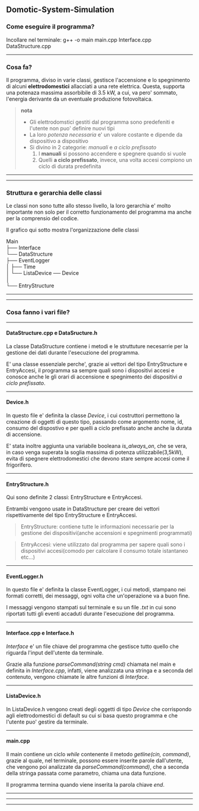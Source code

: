 ## **Domotic-System-Simulation** 
 
### Come eseguire il programma?

Incollare nel terminale: g++ -o main main.cpp Interface.cpp DataStructure.cpp


---

### Cosa fa?

Il programma, diviso in varie classi, gestisce l'accensione e lo spegnimento di alcuni **elettrodomestici** allacciati a una rete elettrica. Questa, supporta una potenaza massima assorbibile di 3.5 kW, a cui, va pero' sommato, l'energia derivante da un eventuale produzione fotovoltaica.

> **nota**  
> * Gli elettrodomstici gestiti dal programma sono predefeniti e l'utente non puo' definire nuovi tipi
> * La loro *potenza necessaria* e' un valore costante e dipende da dispositivo a dispositivo
> * Si divino in 2 categorie: *manuali* e *a ciclo prefissato*  
>   1. I **manuali** si possono accendere e spegnere quando si vuole 
>   2. Quelli **a ciclo prefissato**, invece, una volta accesi compiono un ciclo di durata predefinita    


---
---
### Struttura e gerarchia delle classi

Le classi non sono tutte allo stesso livello, la loro gerarchia e' molto importante non solo per il corretto funzionamento del programma ma anche per la comprensio del codice.

Il grafico qui sotto mostra l'organizzazione delle classi

Main  
├── Interface  
└── DataStructure  
    ├── EventLogger  
    │   ├── Time  
    │   └── ListaDevice ── Device      
    │      
    └── EntryStructure




---
---

### Cosa fanno i vari file?
---

#### **DataStructure.cpp**  e DataSructure.h
La classe DataStructure contiene i metodi e le struttuture necesarrie per la gestione dei dati durante l'esecuzione del programma.

E' una classe essenziale perche', grazie ai vettori del tipo EntryStructure e EntryAccesi, il programma sa sempre quali sono
i dispositivi accesi e conosce anche le gli orari di accensione e spegnimento dei dispositivi *a ciclo prefissato*.

  ---
#### **Device.h**
In questo file e' definita la classe *Device*, i cui costruttori permettono la creazione di oggetti di questo tipo, passando come argomento nome, id, consumo del dispostivo e per quelli a ciclo prefissato anche anche la durata di accensione.  

E' stata inoltre aggiunta una variabile booleana *is_always_on*, che se vera, in caso venga superata la soglia massima di potenza utilizzabile(3,5kW),
 evita di spegnere elettrodomestici che devono stare sempre accesi come il frigorifero.

---
#### **EntryStructure.h**
Qui sono definite 2 classi: EntryStructure e EntryAccesi.

Entrambi vengono usate in DataStructure per creare dei vettori rispettivamente del tipo EntryStructure e EntryAccesi.

>EntryStructure: contiene tutte le informazioni necessarie per la gestione dei dispositivi(anche accensioni e spegnimenti programmati)

>EntryAccesi: viene utilizzato dal programma per sapere quali sono i dispositivi accesi(comodo per calcolare il consumo totale istantaneo etc...)

---
#### **EventLogger.h**

In questo file e' definita la classe EventLogger, i cui metodi, stampano nei formati corretti, dei messaggi, ogni volta
che un'operazione va a buon fine.

I messaggi vengono stampati sul terminale e su un file *.txt* in cui sono riportati tutti gli eventi accaduti durante
l'esecuzione del programma.

---
#### **Interface.cpp** e Interface.h

*Interface* e' un file chiave del programma che gestisce tutto quello che riguarda l'input dell'utente da terminale.

Grazie alla funzione *parseCommand(string cmd)* chiamata nel main e definita in *Interface.cpp*, infatti, viene analizzata una stringa
e a seconda del contenuto, vengono chiamate le altre funzioni di *Interface*.

---
#### **ListaDevice.h**

In ListaDevice.h vengono creati degli oggetti di tipo *Device* che corrispondo agli elettrodomestici di default su cui si 
basa questo programma e che l'utente puo' gestire da terminale.



---
#### **main.cpp**

Il main contiene un ciclo *while* contenente il metodo *getline(cin, command)*, grazie al quale, nel terminale, possono essere inserite parole dall'utente, 
che vengono poi analizzate da *parseCommand(command)*, che a seconda della stringa passata come parametro, chiama una data funzione.

Il programma termina quando viene inserita la parola chiave *end*.



 ---
 ---
---

